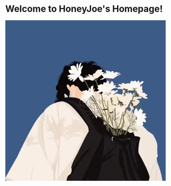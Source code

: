 # Welcome to HoneyJoe's Homepage! 

![imag1](image/1.png) 

<!-- [Special thanks: cy3486](http://cy3486.github.io) -->
